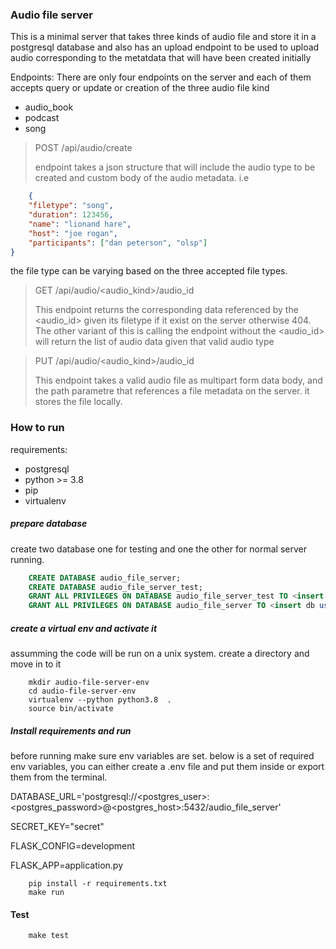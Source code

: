 ### Audio file server
This is a minimal server that takes three kinds of audio file and store it in a postgresql database and also 
has an upload endpoint to be used to upload audio corresponding to the metatdata that will have been created initially

Endpoints:
There are only four endpoints on the server and each of them accepts query or update or creation of the three audio file kind 
* audio_book
* podcast
* song

> POST /api/audio/create
> 
> endpoint takes a json structure that will include the audio type to be created and custom body of the audio metadata. 
> i.e
```json
    {
    "filetype": "song",
    "duration": 123456,
    "name": "lionand hare",
    "host": "joe rogan",
    "participants": ["dan peterson", "olsp"]
}
```
the file type can be varying based on the three accepted file types.

> GET /api/audio/<audio_kind>/audio_id
> 
> This endpoint returns the corresponding data referenced by the <audio_id> given its filetype if it exist on the server otherwise 404.
> The other variant of this is calling the endpoint without the <audio_id> will return the list of audio data given that valid audio type

> PUT /api/audio/<audio_kind>/audio_id 
> 
> This endpoint takes a valid audio file as multipart form data body, and the path parametre that references a file metadata on the server.
> it stores the file locally.

### How to run
requirements:
* postgresql 
* python >= 3.8
* pip 
* virtualenv

##### prepare database
create two database one for testing and one the other for normal server running.
```sql
    CREATE DATABASE audio_file_server;
    CREATE DATABASE audio_file_server_test;
    GRANT ALL PRIVILEGES ON DATABASE audio_file_server_test TO <insert db user here>
    GRANT ALL PRIVILEGES ON DATABASE audio_file_server TO <insert db user here>
```

##### create a virtual env and activate it
assumming the code will be run on a unix system. create a directory and move in to it
```shell
    mkdir audio-file-server-env
    cd audio-file-server-env
    virtualenv --python python3.8  .
    source bin/activate
```

##### Install requirements and run
before running make sure env variables are set. below is a set of required env variables, you can either create a .env file and put them inside
or export them from the terminal.

DATABASE_URL='postgresql://<postgres_user>:<postgres_password>@<postgres_host>:5432/audio_file_server'

SECRET_KEY="secret"

FLASK_CONFIG=development

FLASK_APP=application.py

```shell
    pip install -r requirements.txt
    make run
```

#### Test
```shell
    make test
```
